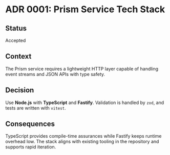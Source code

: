 # ADR 0001: Prism Service Tech Stack

## Status

Accepted

## Context

The Prism service requires a lightweight HTTP layer capable of handling
event streams and JSON APIs with type safety.

## Decision

Use **Node.js** with **TypeScript** and **Fastify**. Validation is handled by
`zod`, and tests are written with `vitest`.

## Consequences

TypeScript provides compile-time assurances while Fastify keeps runtime
overhead low. The stack aligns with existing tooling in the repository and
supports rapid iteration.
